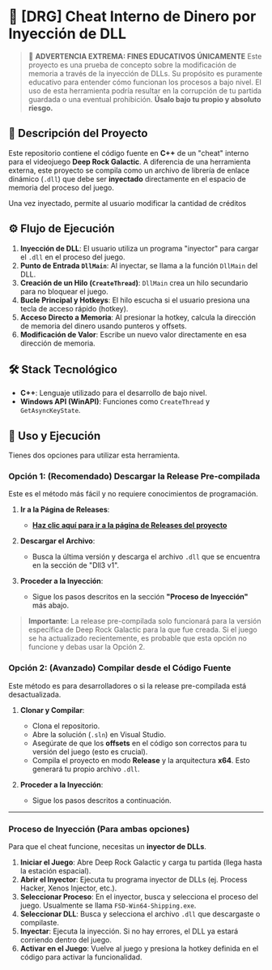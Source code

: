 # 💉 [DRG] Cheat Interno de Dinero por Inyección de DLL

> 🔴 **ADVERTENCIA EXTREMA: FINES EDUCATIVOS ÚNICAMENTE**
> Este proyecto es una prueba de concepto sobre la modificación de memoria a través de la inyección de DLLs. Su propósito es puramente educativo para entender cómo funcionan los procesos a bajo nivel. El uso de esta herramienta podría resultar en la corrupción de tu partida guardada o una eventual prohibición. **Úsalo bajo tu propio y absoluto riesgo.**

## 🎯 Descripción del Proyecto

Este repositorio contiene el código fuente en **C++** de un "cheat" interno para el videojuego **Deep Rock Galactic**. A diferencia de una herramienta externa, este proyecto se compila como un archivo de librería de enlace dinámico (`.dll`) que debe ser **inyectado** directamente en el espacio de memoria del proceso del juego.

Una vez inyectado, permite al usuario modificar la cantidad de créditos

## ⚙️ Flujo de Ejecución

1.  **Inyección de DLL**: El usuario utiliza un programa "inyector" para cargar el `.dll` en el proceso del juego.
2.  **Punto de Entrada `DllMain`**: Al inyectar, se llama a la función `DllMain` del DLL.
3.  **Creación de un Hilo (`CreateThread`)**: `DllMain` crea un hilo secundario para no bloquear el juego.
4.  **Bucle Principal y Hotkeys**: El hilo escucha si el usuario presiona una tecla de acceso rápido (hotkey).
5.  **Acceso Directo a Memoria**: Al presionar la hotkey, calcula la dirección de memoria del dinero usando punteros y offsets.
6.  **Modificación de Valor**: Escribe un nuevo valor directamente en esa dirección de memoria.

## 🛠️ Stack Tecnológico

* **C++**: Lenguaje utilizado para el desarrollo de bajo nivel.
* **Windows API (WinAPI)**: Funciones como `CreateThread` y `GetAsyncKeyState`.

## 🚀 Uso y Ejecución

Tienes dos opciones para utilizar esta herramienta.

### Opción 1: (Recomendado) Descargar la Release Pre-compilada

Este es el método más fácil y no requiere conocimientos de programación.

1.  **Ir a la Página de Releases**:
    * **[Haz clic aquí para ir a la página de Releases del proyecto](https://github.com/Russtels/DeepRockGalactic-Money-Internal-Cheat/releases)**

2.  **Descargar el Archivo**:
    * Busca la última versión y descarga el archivo `.dll` que se encuentra en la sección de "Dll3 v1".

3.  **Proceder a la Inyección**:
    * Sigue los pasos descritos en la sección **"Proceso de Inyección"** más abajo.

> **Importante**: La release pre-compilada solo funcionará para la versión específica de Deep Rock Galactic para la que fue creada. Si el juego se ha actualizado recientemente, es probable que esta opción no funcione y debas usar la Opción 2.

### Opción 2: (Avanzado) Compilar desde el Código Fuente

Este método es para desarrolladores o si la release pre-compilada está desactualizada.

1.  **Clonar y Compilar**:
    * Clona el repositorio.
    * Abre la solución (`.sln`) en Visual Studio.
    * Asegúrate de que los **offsets** en el código son correctos para tu versión del juego (esto es crucial).
    * Compila el proyecto en modo **Release** y la arquitectura **x64**. Esto generará tu propio archivo `.dll`.

2.  **Proceder a la Inyección**:
    * Sigue los pasos descritos a continuación.

---

### Proceso de Inyección (Para ambas opciones)

Para que el cheat funcione, necesitas un **inyector de DLLs**.

1.  **Iniciar el Juego**: Abre Deep Rock Galactic y carga tu partida (llega hasta la estación espacial).
2.  **Abrir el Inyector**: Ejecuta tu programa inyector de DLLs (ej. Process Hacker, Xenos Injector, etc.).
3.  **Seleccionar Proceso**: En el inyector, busca y selecciona el proceso del juego. Usualmente se llama `FSD-Win64-Shipping.exe`.
4.  **Seleccionar DLL**: Busca y selecciona el archivo `.dll` que descargaste o compilaste.
5.  **Inyectar**: Ejecuta la inyección. Si no hay errores, el DLL ya estará corriendo dentro del juego.
6.  **Activar en el Juego**: Vuelve al juego y presiona la hotkey definida en el código para activar la funcionalidad.
